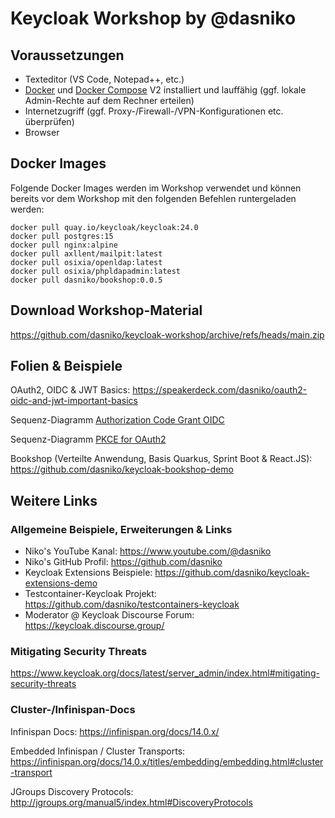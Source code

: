 # Keycloak Workshop by @dasniko

## Voraussetzungen

* Texteditor (VS Code, Notepad++, etc.)
* [Docker](https://www.docker.com/) und [Docker Compose](https://docs.docker.com/compose/) V2 installiert und lauffähig (ggf. lokale Admin-Rechte auf dem Rechner erteilen)
* Internetzugriff (ggf. Proxy-/Firewall-/VPN-Konfigurationen etc. überprüfen)
* Browser

## Docker Images

Folgende Docker Images werden im Workshop verwendet und können bereits vor dem Workshop mit den folgenden Befehlen runtergeladen werden:

```
docker pull quay.io/keycloak/keycloak:24.0
docker pull postgres:15
docker pull nginx:alpine
docker pull axllent/mailpit:latest
docker pull osixia/openldap:latest
docker pull osixia/phpldapadmin:latest
docker pull dasniko/bookshop:0.0.5
```

## Download Workshop-Material

https://github.com/dasniko/keycloak-workshop/archive/refs/heads/main.zip

## Folien & Beispiele

OAuth2, OIDC & JWT Basics:
https://speakerdeck.com/dasniko/oauth2-oidc-and-jwt-important-basics

Sequenz-Diagramm [Authorization Code Grant OIDC](Seq_Authorization_Code_Grant_OIDC.pdf)

Sequenz-Diagramm [PKCE for OAuth2](Seq_PKCE_for_OAuth2.pdf)

Bookshop (Verteilte Anwendung, Basis Quarkus, Sprint Boot & React.JS):
https://github.com/dasniko/keycloak-bookshop-demo

## Weitere Links

### Allgemeine Beispiele, Erweiterungen & Links

* Niko's YouTube Kanal:
https://www.youtube.com/@dasniko
* Niko's GitHub Profil:
https://github.com/dasniko
* Keycloak Extensions Beispiele:
https://github.com/dasniko/keycloak-extensions-demo
* Testcontainer-Keycloak Projekt:
https://github.com/dasniko/testcontainers-keycloak
* Moderator @ Keycloak Discourse Forum:
https://keycloak.discourse.group/

### Mitigating Security Threats

https://www.keycloak.org/docs/latest/server_admin/index.html#mitigating-security-threats

### Cluster-/Infinispan-Docs

Infinispan Docs:
https://infinispan.org/docs/14.0.x/

Embedded Infinispan / Cluster Transports:
https://infinispan.org/docs/14.0.x/titles/embedding/embedding.html#cluster-transport

JGroups Discovery Protocols:
http://jgroups.org/manual5/index.html#DiscoveryProtocols
